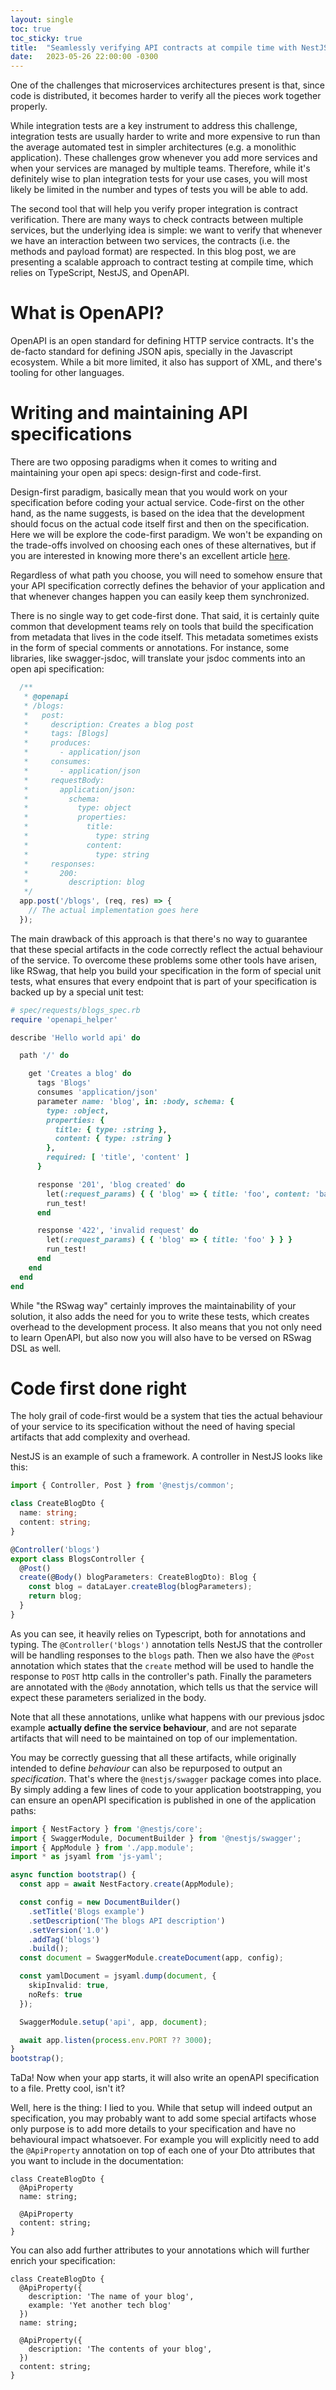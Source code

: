 ```yaml
---
layout: single
toc: true
toc_sticky: true
title:  "Seamlessly verifying API contracts at compile time with NestJS and Typescript"
date:   2023-05-26 22:00:00 -0300
---
```


One of the challenges that microservices architectures present is that, since code is distributed, it becomes harder to verify all the pieces work together properly.

While integration tests are a key instrument to address this challenge, integration tests are usually harder to write and more expensive to run than the average automated test in simpler architectures (e.g. a monolithic application). These challenges grow whenever you add more services and when your services are managed by multiple teams. Therefore, while it's definitely wise to plan integration tests for your use cases, you will most likely be limited in the number and types of tests you will be able to add.

The second tool that will help you verify proper integration is contract verification. There are many ways to check contracts between multiple services, but the underlying idea is simple: we want to verify that whenever we have an interaction between two services, the contracts (i.e. the methods and payload format) are respected. In this blog post, we are presenting a scalable approach to contract testing at compile time, which relies on TypeScript, NestJS, and OpenAPI.

# What is OpenAPI?

OpenAPI is an open standard for defining HTTP service contracts. It's the de-facto standard for defining JSON apis, specially in the Javascript ecosystem. While a bit more limited, it also has support of XML, and there's tooling for other languages.

# Writing and maintaining API specifications

There are two opposing paradigms when it comes to writing and maintaining your open api specs: design-first and code-first.

Design-first paradigm, basically mean that you would work on your specification before coding your actual service. Code-first on the other hand, as the name suggests, is based on the idea that the development should focus on the actual code itself first and then on the specification. Here we will be explore the code-first paradigm. We won't be expanding on the trade-offs involved on choosing each ones of these alternatives, but if you are interested in knowing more there's an excellent article [here](https://apisyouwonthate.com/blog/api-design-first-vs-code-first/).

Regardless of what path you choose, you will need to somehow ensure that your API specification correctly defines the behavior of your application and that whenever changes happen you can easily keep them synchronized.

There is no single way to get code-first done. That said, it is certainly quite common that development teams rely on tools that build the specification from metadata that lives in the code itself. This metadata sometimes exists in the form of special comments or annotations. For instance, some libraries, like swagger-jsdoc, will translate your jsdoc comments into an open api specification:

```javascript
  /**
   * @openapi
   * /blogs:
   *   post:
   *     description: Creates a blog post
   *     tags: [Blogs]
   *     produces:
   *       - application/json
   *     consumes:
   *       - application/json
   *     requestBody:
   *       application/json:
   *         schema:
   *           type: object
   *           properties:
   *             title:
   *               type: string
   *             content:
   *               type: string
   *     responses:
   *       200:
   *         description: blog
   */
  app.post('/blogs', (req, res) => {
    // The actual implementation goes here
  });
```

The main drawback of this approach is that there's no way to guarantee that these special artifacts in the code correctly reflect the actual behaviour of the service. To overcome these problems some other tools have arisen, like RSwag, that help you build your specification in the form of special unit tests, what ensures that every endpoint that is part of your specification is backed up by a special unit test:

```ruby
# spec/requests/blogs_spec.rb
require 'openapi_helper'

describe 'Hello world api' do

  path '/' do

    get 'Creates a blog' do
      tags 'Blogs'
      consumes 'application/json'
      parameter name: 'blog', in: :body, schema: {
        type: :object,
        properties: {
          title: { type: :string },
          content: { type: :string }
        },
        required: [ 'title', 'content' ]
      }

      response '201', 'blog created' do
        let(:request_params) { { 'blog' => { title: 'foo', content: 'bar' } } } }
        run_test!
      end

      response '422', 'invalid request' do
        let(:request_params) { { 'blog' => { title: 'foo' } } }
        run_test!
      end
    end
  end
end
```

While "the RSwag way" certainly improves the maintainability of your solution, it also adds the need for you to write these tests, which creates overhead to the development process. It also means that you not only need to learn OpenAPI, but also now you will also have to be versed on RSwag DSL as well.

# Code first done right

The holy grail of code-first would be a system that ties the actual behaviour of your service to its specification without the need of having special artifacts that add complexity and overhead.

NestJS is an example of such a framework. A controller in NestJS looks like this:

```typescript
import { Controller, Post } from '@nestjs/common';

class CreateBlogDto {
  name: string;
  content: string;
}

@Controller('blogs')
export class BlogsController {
  @Post()
  create(@Body() blogParameters: CreateBlogDto): Blog {
    const blog = dataLayer.createBlog(blogParameters);
    return blog;
  }
}
```

As you can see, it heavily relies on Typescript, both for annotations and typing. The `@Controller('blogs')` annotation tells NestJS that the controller will be handling responses to the `blogs` path. Then we also have the `@Post` annotation which states that the `create` method will be used to handle the response to `POST` http calls in the controller's path. Finally the parameters are annotated with the `@Body` annotation, which tells us that the service will expect these parameters serialized in the body.

Note that all these annotations, unlike what happens with our previous jsdoc example **actually define the service behaviour**, and are not separate artifacts that will need to be maintained on top of our implementation.

You may be correctly guessing that all these artifacts, while originally intended to define *behaviour* can also be repurposed to output an *specification*. That's where the `@nestjs/swagger` package comes into place. By simply adding a few lines of code to your application bootstrapping, you can ensure an openAPI specification is published in one of the application paths:

```typescript
import { NestFactory } from '@nestjs/core';
import { SwaggerModule, DocumentBuilder } from '@nestjs/swagger';
import { AppModule } from './app.module';
import * as jsyaml from 'js-yaml';

async function bootstrap() {
  const app = await NestFactory.create(AppModule);

  const config = new DocumentBuilder()
    .setTitle('Blogs example')
    .setDescription('The blogs API description')
    .setVersion('1.0')
    .addTag('blogs')
    .build();
  const document = SwaggerModule.createDocument(app, config);

  const yamlDocument = jsyaml.dump(document, {
    skipInvalid: true,
    noRefs: true
  });

  SwaggerModule.setup('api', app, document);

  await app.listen(process.env.PORT ?? 3000);
}
bootstrap();
```

TaDa! Now when your app starts, it will also write an openAPI specification to a file. Pretty cool, isn't it?

Well, here is the thing: I lied to you. While that setup will indeed output an specification, you may probably want to add some special artifacts whose only purpose is to add more details to your specification and have no behavioural impact whatsoever. For example you will explicitly need to add the `@ApiProperty` annotation on top of each one of your Dto attributes that you want to include in the documentation:

```
class CreateBlogDto {
  @ApiProperty
  name: string;

  @ApiProperty
  content: string;
}
```

You can also add further attributes to your annotations which will further enrich your specification:

```
class CreateBlogDto {
  @ApiProperty({
    description: 'The name of your blog',
    example: 'Yet another tech blog'
  })
  name: string;

  @ApiProperty({
    description: 'The contents of your blog',
  })
  content: string;
}
```


